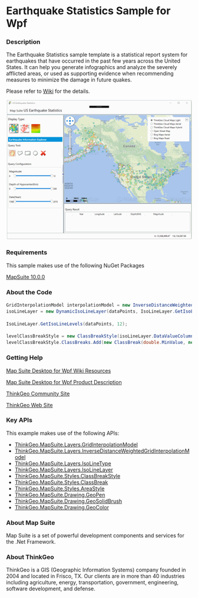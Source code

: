 # Earthquake Statistics Sample for Wpf

### Description
The Earthquake Statistics sample template is a statistical report system for earthquakes that have occurred in the past few years across the United States. It can help you generate infographics and analyze the severely afflicted areas, or used as supporting evidence when recommending measures to minimize the damage in future quakes.

Please refer to [Wiki](http://wiki.thinkgeo.com/wiki/map_suite_desktop_for_wpf) for the details.

![Screenshot](Screenshot.gif)

### Requirements
This sample makes use of the following NuGet Packages

[MapSuite 10.0.0](https://www.nuget.org/packages?q=ThinkGeo)

### About the Code
```csharp
GridInterpolationModel interpolationModel = new InverseDistanceWeightedGridInterpolationModel(3, double.MaxValue);
isoLineLayer = new DynamicIsoLineLayer(dataPoints, IsoLineLayer.GetIsoLineLevels(dataPoints.Values, 12), interpolationModel, IsoLineType.ClosedLinesAsPolygons);

IsoLineLayer.GetIsoLineLevels(dataPoints, 12);

levelClassBreakStyle = new ClassBreakStyle(isoLineLayer.DataValueColumnName);
levelClassBreakStyle.ClassBreaks.Add(new ClassBreak(double.MinValue, new AreaStyle(new GeoPen(GeoColor.FromHtml("#FE6B06"), 1), new GeoSolidBrush(new GeoColor(100, levelAreaColors[0])))));
```
### Getting Help

[Map Suite Desktop for Wpf Wiki Resources](http://wiki.thinkgeo.com/wiki/map_suite_desktop_for_wpf)

[Map Suite Desktop for Wpf Product Description](https://thinkgeo.com/ui-controls#desktop-platforms)

[ThinkGeo Community Site](http://community.thinkgeo.com/)

[ThinkGeo Web Site](http://www.thinkgeo.com)

### Key APIs
This example makes use of the following APIs:

- [ThinkGeo.MapSuite.Layers.GridInterpolationModel](http://wiki.thinkgeo.com/wiki/api/thinkgeo.mapsuite.layers.gridinterpolationmodel)
- [ThinkGeo.MapSuite.Layers.InverseDistanceWeightedGridInterpolationModel](http://wiki.thinkgeo.com/wiki/api/thinkgeo.mapsuite.layers.inversedistanceweightedgridinterpolationmodel)
- [ThinkGeo.MapSuite.Layers.IsoLineType](http://wiki.thinkgeo.com/wiki/api/thinkgeo.mapsuite.layers.isolinetype)
- [ThinkGeo.MapSuite.Layers.IsoLineLayer](http://wiki.thinkgeo.com/wiki/api/thinkgeo.mapsuite.layers.isolinelayer)
- [ThinkGeo.MapSuite.Styles.ClassBreakStyle](http://wiki.thinkgeo.com/wiki/api/thinkgeo.mapsuite.styles.classbreakstyle)
- [ThinkGeo.MapSuite.Styles.ClassBreak](http://wiki.thinkgeo.com/wiki/api/thinkgeo.mapsuite.styles.classbreak)
- [ThinkGeo.MapSuite.Styles.AreaStyle](http://wiki.thinkgeo.com/wiki/api/thinkgeo.mapsuite.styles.areastyle)
- [ThinkGeo.MapSuite.Drawing.GeoPen](http://wiki.thinkgeo.com/wiki/api/thinkgeo.mapsuite.drawing.geopen)
- [ThinkGeo.MapSuite.Drawing.GeoSolidBrush](http://wiki.thinkgeo.com/wiki/api/thinkgeo.mapsuite.drawing.geosolidbrush)
- [ThinkGeo.MapSuite.Drawing.GeoColor](http://wiki.thinkgeo.com/wiki/api/thinkgeo.mapsuite.drawing.geocolor)

### About Map Suite
Map Suite is a set of powerful development components and services for the .Net Framework.

### About ThinkGeo
ThinkGeo is a GIS (Geographic Information Systems) company founded in 2004 and located in Frisco, TX. Our clients are in more than 40 industries including agriculture, energy, transportation, government, engineering, software development, and defense.
